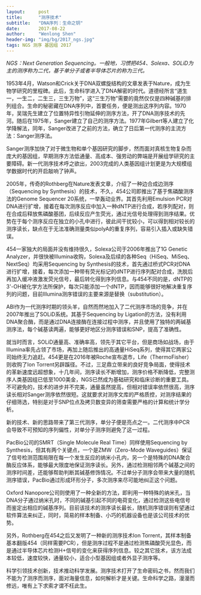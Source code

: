 ```yaml
---
layout:     post
title:      "测序技术"
subtitle:   "DNA序列：生命之钥"
date:       2017-08-22
author:     "Wenlong Shen"
header-img: "img/bg/2017_ngs.jpg"
tags: NGS 测序 基因组 2017
---
```


<script type="text/javascript" src="http://cdn.mathjax.org/mathjax/latest/MathJax.js?config=default"></script>

*NGS：Next Generation Sequencing。一般地，习惯把454、Solexa、SOLiD为主的测序称为二代，基于单分子或者半导体芯片的称为三代。*

1953年4月，Watson和Crick关于DNA双螺旋结构的文章发表于Nature，成为生物学研究的里程碑。此后，生命科学进入了DNA解密的时代。道德经所言“道生一，一生二，二生三，三生万物”，这“三生万物”需要的竟然仅仅是四种碱基的排列组合。生命的秘密藏在DNA序列中，首要任务，便是测出这序列内容。1970年，吴瑞先生建立了位置特异性引物延伸的测序方法，开了DNA测序技术的先河。随后在1975年，Sanger建立了自己的测序方法。1977年Gilbert等人建立了化学降解法，同年，Sanger改进了之前的方法，确立了日后第一代测序的主流方法：Sanger测序法。

Sanger测序加快了对于微生物和单个基因研究的脚步，然而面对真核生物复杂而庞大的基因组，早期测序方法低通量、高成本、强劳动的弊端是开展组学研究的主要障碍。新一代测序技术呼之欲出，2003完成的人类基因组计划更是为大规模组学数据时代的开启敲响了钟声。

2005年，传奇的Rothberg在Nature发表文章，介绍了一种边合成边测序（Sequencing by Synthesis）的技术，不久，454公司即推出了基于焦磷酸测序法的Genome Sequencer 20系统，一举轰动业界。其首先利用Emulsion PCR对DNA进行扩增，接着在每次测序反应中加入一种dNTP进行合成，若序列配对，则在合成后释放焦磷酸基团，后续反应产生荧光，通过光信号处理得到测序结果。优势在于每个测序反应在独立的小孔中进行，彼此间干扰较小，可以得到相对较长的测序读长，缺点在于无法准确测量类似polyA的重复序列，容易引入插入或缺失错误。

454一家独大的局面并没有维持很久，Solexa公司于2006年推出了1G Genetic Analyzer，并很快被Illumina收购，Solexa及后续的各种Seq（HiSeq、MiSeq、NextSeq）均采用Sequencing by Synthesis的技术，首先通过桥式PCR对DNA进行扩增，接着，每次添加一种带有荧光标记的dNTP进行序列配对合成，洗脱后再加入缓冲液激发荧光信号，最后转化得到序列信息。与454不同的是，dNTP的3'-OH被化学方法所保护，每次只能添加一个dNTP，因而能够很好地解决重复序列的问题，目前Illumina测序错误的主要来源是替换（substitution）。

ABI作为一代测序时期的领头羊，自然而然地加入了二代测序市场的竞争，并在2007年推出了SOLiD系统。其基于Sequencing by Ligation的方法，没有利用DNA聚合酶，而是通过DNA连接酶在连接过程中测序，并且使用了独特的两碱基测序法，每个碱基读两遍，能够更好地区分测序错误和SNP，提高了准确性。

就当时而言，SOLiD通量高、准确率高，领先于其它平台，但是商场如战场，由于Illumina率先占领了市场，再加上随后推出的高通量HiSeq系列，使得其它两家公司始终无力追赶。454更是在2016年被Roche宣布退市，Life（ThermoFisher）则收购了Ion Torrent另辟蹊径。不过，三足鼎立带来的良好竞争局面，使得技术的革新速度远超想象，十几年间，测序读长不断增加，测序价格不断降低，完整测序人类基因组已低至1000美金，NGS已然成为基础研究和临床诊断的重要工具。不可避免的，技术的进步并不完美，通量虽然提高，但相对错误率依然很高，测序读长相对Sanger测序依然很短。这就要求对测序文库的严格质控，对测序结果的仔细筛选，特别是对于SNP位点及拷贝数变异的筛查需要严格的计算和统计学分析。

新的技术、新的思路带来了第三代测序，单分子便是亮点之一。二代测序中PCR会导致不可预知的序列偏性，对单分子测序则避免了这一过程。

PacBio公司的SMRT（Single Molecule Real Time）同样使用Sequencing by Synthesis，但其有两个关键点，一个是ZMW（Zero-Mode Waveguides）保证了信号检测范围局限在每一个发生反应的纳米小孔内，另一个是特殊的DNA聚合酶反应体系，能够最大限度地保证测序读长。另外，通过检测相邻两个碱基之间的测序时间差，还能够帮助判断其碱基修饰情况。不过单分子测序会带来大量的随机测序错误，PacBio通过形成环形分子，多次测序来尽可能地纠正这个问题。

Oxford Nanopore公司则使用了一种全新的方法，即利用一种特殊的纳米孔，当DNA分子通过纳米孔时，不同的碱基引起不同的电荷变化，通过检测这些电信号而鉴定出相应的碱基序列。目前该技术的测序读长最长，随机测序错误则有望通过软件算法来纠正，同时，简易的样本制备、小巧的机器设备也是该公司技术的优势。

另外，Rothberg在454之后又发明了一种新的测序技术Ion Torrent，其样本制备基本翻版454（同样需要PCR），但是测序过程不是通过检测焦磷酸荧光显色，而是通过半导体芯片检测H+信号的变化来获得序列信息。较之其它技术，该方法成本较低，速度较快，通量较小，适合小型基因组或者外显子测序等。

科学引领技术创新，技术推动科学发展。测序技术打开了生命密码之书，然而我们不能为了测序而测序，面对海量信息，如何解析才是关键。生命科学之路，漫漫而修远，唯有上下求索才谓不枉此生。
